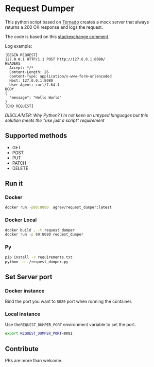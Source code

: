 # Request Dumper


This python script based on [Tornado](https://www.tornadoweb.org/en/stable/) creates a mock server that always returns a 200 OK response and logs the request.

The code is based on this [stackexchange comment](https://unix.stackexchange.com/a/57939)

Log example:
```
[BEGIN REQUEST]
127.0.0.1 HTTP/1.1 POST http://127.0.0.1:8080/
HEADERS
  Accept: */*
  Content-Length: 26
  Content-Type: application/x-www-form-urlencoded
  Host: 127.0.0.1:8080
  User-Agent: curl/7.64.1
BODY
{
  "message": "Hello World"
}
[END REQUEST]
```

_DISCLAIMER: Why Python? I'm not keen on untyped languages but this solution meets the "use just a script" requirement_

## Supported methods
- GET
- POST
- PUT
- PATCH
- DELETE

## Run it
### Docker
```bash
docker run -p80:8080  agrev/request_dumper:latest
```


### Docker Local
```bash
docker build . -t request_dumper
docker run -p 80:8080 request_dumper
```

### Py
```bash
pip install -r requirements.txt
python -u ./request_dumper.py
```

## Set Server port
### Docker instance
Bind the port you want to `8080` port when running the container.
### Local instance
Use the`REQUEST_DUMPER_PORT` environment variable to set the port.


```bash
export REQUEST_DUMPER_PORT=8081
```

## Contribute

PRs are more than welcome.
